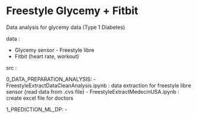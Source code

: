 # Freestyle Glycemy + Fitbit 

Data analysis for glycemy data (Type 1 Diabetes)

data : 
- Glycemy sensor - Freestyle libre
- Fitbit (heart rate, workout)

src : 

0_DATA_PREPARATION_ANALYSIS:
	- FreestyleExtractDataCleanAnalysis.ipynb : data extraction for freestyle libre sensor (read data from .cvs file)
	- FreestyleExtractMedecinUSA.ipynb : create excel file for doctors

1_PREDICTION_ML_DP:
	- 

